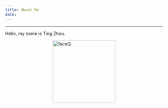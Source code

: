 ```yaml
---
title: About Me
date: 
---
```

---
Hello, my name is Ting Zhou.

<img src="/img/faceQ.JPG" alt="faceQ" style="width: 200px; margin:auto;display: block;"/>
